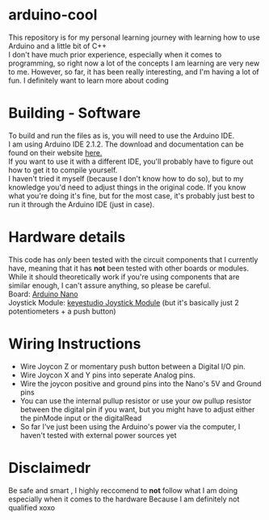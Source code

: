 # arduino-cool
This repository is for my personal learning journey with learning how to use Arduino and a little bit of C++<br>
I don't have much prior experience, especially when it comes to programming, so right now a lot of the concepts I am learning are very new to me. However, so far, it has been really interesting, and I'm having a lot of fun. I definitely want to learn more about coding
# Building - Software
To build and run the files as is, you will need to use the Arduino IDE.<br>
I am using Arduino IDE 2.1.2. The download and documentation can be found on their website [here.](https://docs.arduino.cc/software/ide-v2)<br>
If you want to use it with a different IDE, you'll probably have to figure out how to get it to compile yourself.<br>
I haven't tried it myself (because I don't know how to do so), but to my knowledge you'd need to adjust things in the original code. If you know what you're doing it's fine, but for the most case, it's probably just best to run it through the Arduino IDE (just in case).
# Hardware details
This code has *only* been tested with the circuit components that I currently have, meaning that it has **not** been tested with other boards or modules.<br>
While it should theoretically work if you're using components that are similar enough, I can't assure anything, so please be careful. <br>
Board: [Arduino Nano](https://docs.arduino.cc/hardware/nano)<br>
Joystick Module: [keyestudio Joystick Module](https://wiki.keyestudio.com/Ks0008_keyestudio_Joystick_Module) (but it's basically just 2 potentiometers + a push button)
# Wiring Instructions
- Wire Joycon Z or momentary push button between a Digital I/O pin.<br>
- Wire Joycon X and Y pins into seperate Analog pins.<br>
- Wire the joycon positive and ground pins into the Nano's 5V and Ground pins<br>
- You can use the internal pullup resistor or use your ow pullup resistor between the digital pin if you want, but you might have to adjust either the pinMode input or the digitalRead<br>
- So far I've just been using the Arduino's power via the computer, I haven't tested with external power sources yet
# Disclaimedr
Be safe and smart , I highly reccomend to **not** follow what I am doing especially when it comes to the hardware Because I am definitely not qualified xoxo
